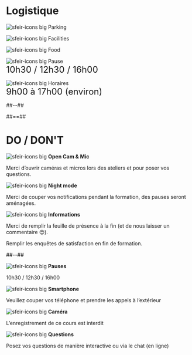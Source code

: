 <!-- .slide: class="two-column" -->

# Logistique

![sfeir-icons big](truck) Parking

![sfeir-icons big](home) Facilities

![sfeir-icons big](coffee) Food

![sfeir-icons big](pause-circle) Pause
<br><span style="font-size: 1.5rem">10h30 / 12h30 / 16h00 </span>

![sfeir-icons big](clock) Horaires
<br><span style="font-size: 1.5rem"> 9h00 à 17h00 (environ)</span>

##--##

<!-- .slide: data-background="./assets/images/docs/markdown/00-intro/setup-alexandru-acea-GhwCef9VRr4-unsplash.jpg" class="mask" -->

##==##

<!-- .slide: class="two-column" -->

# DO / DON'T

![sfeir-icons big](mic) **Open Cam & Mic**

Merci d’ouvrir caméras et micros lors
des ateliers et pour poser vos questions.

![sfeir-icons big](moon) **Night mode**

Merci de couper vos notifications pendant
la formation, des pauses seront aménagées.

![sfeir-icons big](edit) **Informations**

Merci de remplir la feuille de présence à la fin
(et de nous laisser un commentaire 😊).

Remplir les enquêtes de satisfaction en fin de formation.

##--##

![sfeir-icons big](pause-circle) **Pauses**

10h30 / 12h30 / 16h00

![sfeir-icons big](volume-x) **Smartphone**

Veuillez couper vos téléphone et prendre les appels à l’extérieur

![sfeir-icons big](video-off) **Caméra**

L’enregistrement de ce cours est interdit

![sfeir-icons big](help-circle) **Questions**

Posez vos questions de manière interactive ou via le chat (en ligne)
